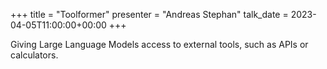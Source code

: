 +++
title = "Toolformer"
presenter = "Andreas Stephan"
talk_date = 2023-04-05T11:00:00+00:00
+++

Giving Large Language Models access to external tools, such as APIs or calculators.

